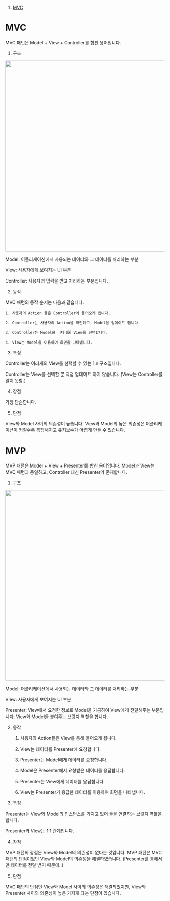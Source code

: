 1. [MVC](#MVC)

# MVC

MVC 패턴은 Model + View + Controller를 합친 용어입니다.

1. 구조

<img src="https://img1.daumcdn.net/thumb/R1280x0/?scode=mtistory2&fname=https%3A%2F%2Fblog.kakaocdn.net%2Fdn%2F7IE8f%2FbtqBRvw9sFF%2FAGLRdsOLuvNZ9okmGOlkx1%2Fimg.png" width=600 />

Model: 어플리케이션에서 사용되는 데이터와 그 데이터를 처리하는 부분

View: 사용자에게 보여지는 UI 부분

Controller: 사용자의 입력을 받고 처리하는 부분입니다.

2. 동작

MVC 패턴의 동작 순서는 다음과 같습니다.

    1. 사용자의 Action 들은 Controller에 들어오게 됩니다.

    2. Controller는 사용자의 Action을 확인하고, Model을 업데이트 합니다.

    3. Controller는 Model을 나타내줄 View를 선택합니다.

    4. View는 Model을 이용하여 화면을 나타냅니다.

3. 특징

Controller는 여러개의 View를 선택할 수 있는 1:n 구조입니다.

Controller는 View를 선택할 뿐 직접 업데이트 하지 않습니다. (View는 Controller를 알지 못함.)

4. 장점

가장 단순합니다.

5. 단점

View와 Model 사이의 의존성이 높습니다. View와 Model의 높은 의존성은 어플리케이션이 커질수록 복잡해지고 유지보수가 어렵게 만들 수 있습니다.

# MVP

MVP 패턴은 Model + View + Presenter를 합친 용어입니다. Model과 View는 MVC 패턴과 동일하고, Controller 대신 Presenter가 존재합니다.

1. 구조

<img src="https://img1.daumcdn.net/thumb/R1280x0/?scode=mtistory2&fname=https%3A%2F%2Fblog.kakaocdn.net%2Fdn%2FclZlsT%2FbtqBTLzeUCL%2FIDA8Ga6Yarndgr88g9Nkhk%2Fimg.png" width=600 />

Model: 어플리케이션에서 사용되는 데이터와 그 데이터를 처리하는 부분

View: 사용자에게 보여지는 UI 부분

Presenter: View에서 요청한 정보로 Model을 가공하여 View에게 전달해주는 부분입니다. View와 Model을 붙여주는 브릿지 역할을 합니다.

2. 동작

   1. 사용자의 Action들은 View를 통해 들어오게 됩니다.

   2. View는 데이터를 Presenter에 요청합니다.

   3. Presenter는 Model에게 데이터를 요청합니다.

   4. Model은 Presenter에서 요청받은 데이터를 응답합니다.

   5. Presenter는 View에게 데이터를 응답합니다.

   6. View는 Presenter가 응답한 데이터를 이용하여 화면을 나타냅니다.

3. 특징

Presenter는 View와 Model의 인스턴스를 가지고 있어 둘을 연결하는 브릿지 역할을 합니다.

Presenter와 View는 1:1 관계입니다.

4. 장점

MVP 패턴의 장점은 View와 Model의 의존성이 없다는 것입니다. MVP 패턴은 MVC 패턴의 단점이었던 View와 Model의 의존성을 해결하였습니다. (Presenter를 통해서만 데이터를 전달 받기 때문에..)

5. 단점

MVC 패턴의 단점인 View와 Model 사이의 의존성은 해결되었지만, View와 Presenter 사이의 의존성이 높은 가지게 되는 단점이 있습니다.
